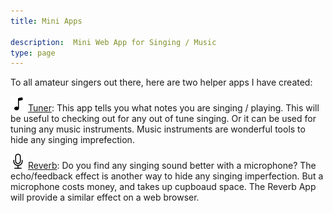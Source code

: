 ```yaml
---
title: Mini Apps

description:  Mini Web App for Singing / Music
type: page
---
```


To all amateur singers out there, here are two helper apps I have created:


[<img class="miniapp-img" src="music-note.svg" alt="Image for Tuner Mini App">](/tuner/)  [Tuner](/tuner/): This app tells you what notes you are singing / playing.  This will be useful to checking out for any out of tune singing.  Or it can be used for tuning any music instruments.  Music instruments are wonderful tools to hide any singing imprefection.

[<img class="miniapp-img" src="mic.svg" alt="Image for Reverb Mini App">](/audioreverb/)  [Reverb](/audioreverb/):  Do you find any singing sound better with a microphone?  The echo/feedback effect is another way to hide any singing imperfection.  But a microphone costs money, and takes up cupboaud space.  The Reverb App will provide a similar effect on a web browser.


